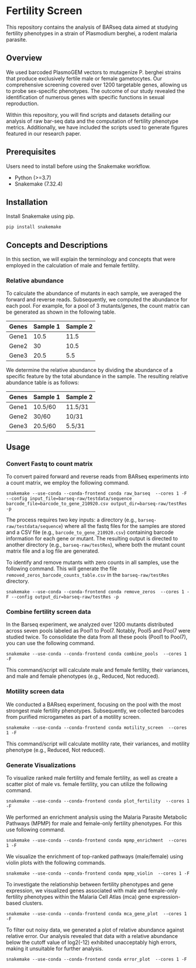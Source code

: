 # Fertility Screen

This repository contains the analysis of BARseq data aimed at studying fertility phenotypes in a strain of Plasmodium berghei, a rodent malaria parasite.

## Overview
We used barcoded PlasmoGEM vectors to mutagenize P. berghei strains that produce exclusively fertile male or female gametocytes. Our comprehensive screening covered over 1200 targetable genes, allowing us to probe sex-specific phenotypes. The outcome of our study revealed the identification of numerous genes with specific functions in sexual reproduction.

Within this repository, you will find scripts and datasets detailing our analysis of raw bar-seq data and the computation of fertility phenotype metrics. Additionally, we have included the scripts used to generate figures featured in our research paper.


## Prerequisites

Users need to install before using the Snakemake workflow.

- Python (>=3.7)
- Snakemake (7.32.4)

## Installation

Install Snakemake using pip.
~~~
pip install snakemake
~~~
## Concepts and Descriptions
In this section, we will explain the terminology and concepts that were employed in the calculation of male and female fertility.

### Relative abundance
To calculate the abundance of mutants in each sample, we averaged the forward and reverse reads. Subsequently, we computed the abundance for each pool. For example, for a pool of 3 mutants/genes, the count matrix can be generated as shown in the following table.

| Genes | Sample  1 | Sample  2 |
|----------|----------|----------|
| Gene1 | 10.5 | 11.5 |
| Gene2 | 30 | 10.5 |
| Gene3|  20.5| 5.5 |



We determine the relative abundance by dividing the abundance of a specific feature by the total abundance in the sample. The resulting relative abundance table is as
follows:

| Genes | Sample  1 | Sample  2 |
|----------|----------|----------|
| Gene1 | 10.5/60 | 11.5/31 |
| Gene2 | 30/60 | 10/31 |
| Gene3|  20.5/60| 5.5/31 |

## Usage
### Convert Fastq to count matrix
To convert paired forward and reverse reads from BARseq experiments into a count matrix, we employ the following command.
~~~
snakemake --use-conda --conda-frontend conda raw_barseq  --cores 1 -F --config input_file=barseq-raw/testdata/sequence barcode_file=barcode_to_gene_210920.csv output_dir=barseq-raw/testRes -p  
~~~
The process requires two key inputs: a directory (e.g., `barseq-raw/testdata/sequence`) where all the fastq files for the samples are stored and a CSV file (e.g., `barcode_to_gene_210920.csv`) containing barcode information for each gene or mutant. The resulting output is directed to another directory (e.g., `barseq-raw/testRes`), where both the mutant count matrix file and a log file are generated.

To identify and remove mutants with zero counts in all samples, use the following command. This will generate the file `removed_zeros_barcode_counts_table.csv`
in the `barseq-raw/testRes` directory.
~~~
snakemake --use-conda --conda-frontend conda remove_zeros  --cores 1 -F --config output_dir=barseq-raw/testRes -p
~~~




### Combine fertility screen data

In the Barseq experiment, we analyzed over 1200 mutants distributed across seven pools labeled as Pool1 to Pool7. Notably, Pool5 and Pool7 were studied twice. To consolidate the data from all these pools (Pool1 to Pool7), you can use the following command.
~~~
snakemake --use-conda --conda-frontend conda combine_pools  --cores 1 -F
~~~
This command/script will calculate male and female fertility, their variances, and male and female phenotypes (e.g., Reduced, Not reduced).

### Motility screen data
We conducted a BARseq experiment, focusing on the pool with the most strongest male fertility phenotypes. Subsequently, we collected barcodes from purified microgametes as part of a motility screen.

~~~
snakemake --use-conda --conda-frontend conda motility_screen  --cores 1 -F
~~~
This command/script will calculate motility rate, their variances, and motility phenotype (e.g., Reduced, Not reduced).

### Generate Visualizations
To visualize ranked male fertility and female fertility, as well as create a scatter plot of male vs. female fertility, you can utilize the following command.
~~~
snakemake --use-conda --conda-frontend conda plot_fertility  --cores 1 -F
~~~

We performed an enrichment analysis using the Malaria Parasite Metabolic Pathways (MPMP) for male and female-only fertility phenotypes. For this use following command.

~~~
snakemake --use-conda --conda-frontend conda mpmp_enrichment  --cores 1 -F
~~~

We visualize the enrichment of top-ranked pathways (male/female) using violin plots with the following commands.

~~~
snakemake --use-conda --conda-frontend conda mpmp_violin  --cores 1 -F
~~~

To investigate the relationship between fertility phenotypes and gene expression, we visualized genes associated with male and female-only fertility phenotypes within the Malaria Cell Atlas (mca) gene expression-based clusters.

~~~
snakemake --use-conda --conda-frontend conda mca_gene_plot  --cores 1 -F
~~~

To filter out noisy data, we generated a plot of relative abundance against relative error. Our analysis revealed that data with a relative abundance below the cutoff value of log2(-12) exhibited unacceptably high errors, making it unsuitable for further analysis.

~~~
snakemake --use-conda --conda-frontend conda error_plot  --cores 1 -F
~~~
